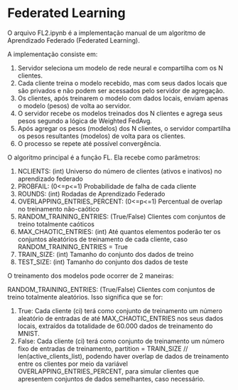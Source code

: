 # Federated Learning
O arquivo FL2.ipynb é a implementação manual de um algoritmo de Aprendizado Federado (Federated Learning).  

A implementação consiste em:  
1. Servidor seleciona um modelo de rede neural e compartilha com os N clientes.  
2. Cada cliente treina o modelo recebido, mas com seus dados locais que são privados e não podem ser acessados pelo servidor de agregação.  
3. Os clientes, após treinarem o modelo com dados locais, enviam apenas o modelo (pesos) de volta ao servidor.  
4. O servidor recebe os modelos treinados dos N clientes e agrega seus pesos segundo a lógica de Weighted FedAvg.  
5. Após agregar os pesos (modelos) dos N clientes, o servidor compartilha os pesos resultantes (modelos) de volta para os clientes.  
6. O processo se repete até possível convergência.

O algoritmo principal é a função FL. Ela recebe como parâmetros:  

1. NCLIENTS: (int) Universo do número de clientes (ativos e inativos) no aprendizado federado  
2. PROBFAIL: (0<=p<=1) Probabilidade de falha de cada cliente  
3. ROUNDS: (int) Rodadas de Aprendizado Federado  
4. OVERLAPPING_ENTRIES_PERCENT: (0<=p<=1) Percentual de overlap no treinamento não-caótico
5. RANDOM_TRAINING_ENTRIES: (True/False) Clientes com conjuntos de treino totalmente caóticos  
6. MAX_CHAOTIC_ENTRIES: (int) Até quantos elementos poderão ter os conjuntos aleatórios de treinamento de cada cliente, caso RANDOM_TRAINING_ENTRIES = True  
7. TRAIN_SIZE: (int) Tamanho do conjunto dos dados de treino  
8. TEST_SIZE: (int) Tamanho do conjunto dos dados de teste

O treinamento dos modelos pode ocorrer de 2 maneiras:  

RANDOM_TRAINING_ENTRIES: (True/False) Clientes com conjuntos de treino totalmente aleatórios. Isso significa que se for:    
1. True: Cada cliente (ci) terá como conjunto de treinamento um número aleatório de entradas de até MAX_CHAOTIC_ENTRIES nos seus dados locais, extraídos da totalidade de 60.000 dados de treinamento do MNIST.
2. False: Cada cliente (ci) terá como conjunto de treinamento um número fixo de entradas de treinamento, partition = TRAIN_SIZE // len(active_clients_list), podendo haver overlap de dados de treinamento entre os clientes por meio da variável OVERLAPPING_ENTRIES_PERCENT, para simular clientes que apresentem conjuntos de dados semelhantes, caso necessário.


